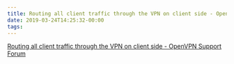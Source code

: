 ```yaml
---
title: Routing all client traffic through the VPN on client side - OpenVPN Support Forum
date: 2019-03-24T14:25:32-00:00
tags:
---
```


[Routing all client traffic through the VPN on client side - OpenVPN Support Forum](https://forums.openvpn.net/viewtopic.php?t=21476)
